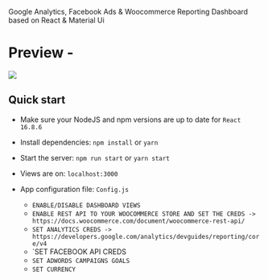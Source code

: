 Google Analytics, Facebook Ads & Woocommerce Reporting Dashboard based on React & Material Ui

# Preview - 
![](app.gif)

## Quick start

- Make sure your NodeJS and npm versions are up to date for `React 16.8.6`

- Install dependencies: `npm install` or `yarn`

- Start the server: `npm run start` or `yarn start`

- Views are on: `localhost:3000`

- App configuration file: `Config.js`
	- `ENABLE/DISABLE DASHBOARD VIEWS`
	- `ENABLE REST API TO YOUR WOOCOMMERCE STORE AND SET THE CREDS -> https://docs.woocommerce.com/document/woocommerce-rest-api/`
	- `SET ANALYTICS CREDS -> https://developers.google.com/analytics/devguides/reporting/core/v4`
	- `SET FACEBOOK API CREDS 
	- `SET ADWORDS CAMPAIGNS GOALS`
	- `SET CURRENCY `

